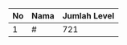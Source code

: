 | No | Nama            | Jumlah Level |
|----|-----------------|--------------|
| 1  | #    |    721        |
